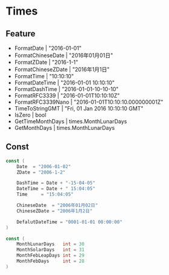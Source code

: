 # Times

## Feature

* FormatDate | "2016-01-01"
* FormatChineseDate | "2016年01月01日"
* FormatZDate | "2016-1-1"
* FormatChineseZDate | "2016年1月1日"
* FormatTime | "10:10:10"
* FormatDateTime | "2016-01-01 10:10:10"
* FormatDashTime | "2016-01-01-10-10-10"
* FormatRFC3339 | "2016-01-01T10:10:10Z"
* FormatRFC3339Nano | "2016-01-01T10:10:10.000000001Z"
* TimeToStringGMT | "Fri, 01 Jan 2016 10:10:10 GMT"
* IsZero | bool
* GetTimeMonthDays | times.MonthLunarDays
* GetMonthDays | times.MonthLunarDays

## Const

```go
const (
	Date  = "2006-01-02"
	ZDate = "2006-1-2"

	DashTime = Date + "-15-04-05"
	DateTime = Date + " 15:04:05"
	Time     = "15:04:05"

	ChineseDate  = "2006年01月02日"
	ChineseZDate = "2006年1月2日"

	DefalutDateTime = "0001-01-01 00:00:00"
)

const (
	MonthLunarDays   int = 30
	MonthSolarDays   int = 31
	MonthFebLeapDays int = 29
	MonthFebDays     int = 28
)
```
